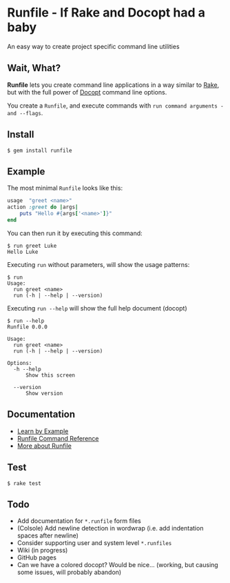 Runfile - If Rake and Docopt had a baby
=======================================

An easy way to create project specific command line utilities


## Wait, What?

**Runfile** lets you create command line applications in a way similar 
to [Rake](https://github.com/ruby/rake), but with the full power of 
[Docopt](http://docopt.org/) command line options.

You create a `Runfile`, and execute commands with 
`run command arguments -and --flags`.


## Install

	$ gem install runfile


## Example

The most minimal `Runfile` looks like this:

```ruby
usage  "greet <name>"
action :greet do |args|
	puts "Hello #{args['<name>']}" 
end
```

You can then run it by executing this command:

```
$ run greet Luke
Hello Luke
```

Executing `run` without parameters, will show the usage patterns:

```
$ run
Usage:
  run greet <name>
  run (-h | --help | --version)
```

Executing `run --help` will show the full help document (docopt)

```
$ run --help
Runfile 0.0.0

Usage:
  run greet <name>
  run (-h | --help | --version)

Options:
  -h --help
      Show this screen

  --version
      Show version
```

## Documentation 

- [Learn by Example](https://github.com/DannyBen/runfile/tree/master/examples)
- [Runfile Command Reference](https://github.com/DannyBen/runfile/wiki/Runfile-Command-Reference)
- [More about Runfile](https://github.com/DannyBen/runfile/wiki)

## Test

	$ rake test


## Todo

- Add documentation for `*.runfile` form files
- (Colsole) Add newline detection in wordwrap (i.e. add indentation spaces 
  after newline)
- Consider supporting user and system level `*.runfiles`
- Wiki (in progress)
- GitHub pages
- Can we have a colored docopt? Would be nice... 
  (working, but causing some issues, will probably abandon)

